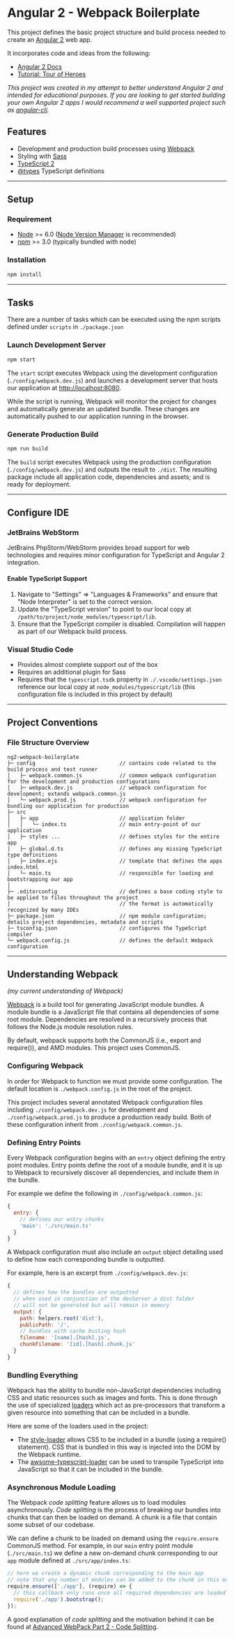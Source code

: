 # Angular 2 - Webpack Boilerplate

This project defines the basic project structure and build process needed to create an
[Angular 2](https://angular.io/) web app. 

It incorporates code and ideas from the following:
* [Angular 2 Docs](https://angular.io/docs/ts/latest/)
* [Tutorial: Tour of Heroes](https://angular.io/docs/ts/latest/tutorial/)

_This project was created in my attempt to better understand Angular 2 and intended for
educational purposes. If you are looking to get started building your own Angular 2 apps I would
recommend a well supported project such as [angular-cli](https://github.com/angular/angular-cli)._

## Features
* Development and production build processes using [Webpack](https://webpack.github.io/)
* Styling with [Sass](http://sass-lang.com/)
* [TypeScript 2](http://www.typescriptlang.org/)
* [@types](https://www.npmjs.com/%7Etypes) TypeScript definitions

---

## Setup

### Requirement
* [Node](https://nodejs.org/en/) >= 6.0
([Node Version Manager](https://github.com/creationix/nvm) is recommended)
* [npm](https://docs.npmjs.com/) >= 3.0 (typically bundled with node)

### Installation
```bash
npm install
```

---

## Tasks
There are a number of tasks which can be executed using the npm scripts defined under
`scripts` in `./package.json`

### Launch Development Server
```bash
npm start
```

The `start` script executes Webpack using the development configuration
(`./config/webpack.dev.js`) and launches a development server that hosts our
application at [http://localhost:8080](http://localhost:8080).

While the script is running, Webpack will monitor the project for changes
and automatically generate an updated bundle. These changes are automatically
pushed to our application running in the browser.

### Generate Production Build
```bash
npm run build
```

The `build` script executes Webpack using the production configuration
(`./config/webpack.dev.js`) and outputs the result to `./dist`.
The resulting package include all application code, dependencies and assets;
and is ready for deployment.

---

## Configure IDE

### JetBrains WebStorm
JetBrains PhpStorm/WebStorm provides broad support for web technologies and requires minor configuration for
TypeScript and Angular 2 integration.

#### Enable TypeScript Support
1. Navigate to "Settings" => "Languages & Frameworks" and ensure that "Node Interpreter"
is set to the correct version.
2. Update the "TypeScript version" to point to our local copy at `/path/to/project/node_modules/typescript/lib`.
3. Ensure that the TypeScript compiler is disabled. Compilation will happen as part of our
Webpack build process.

### Visual Studio Code
* Provides almost complete support out of the box
* Requires an additional plugin for Sass
* Requires that the `typescript.tsdk` property in `./.vscode/settings.json`
reference our local copy at `node_modules/typescript/lib`
(this configuration file is included in this project by default)

---

## Project Conventions

### File Structure Overview
```text
ng2-webpack-boilerplate
├─ config                           // contains code related to the build process and test runner
│   ├─ webpack.common.js            // common webpack configuration for the development and production configurations
│   ├─ webpack.dev.js               // webpack configuration for development; extends webpack.common.js
│   └─ webpack.prod.js              // webpack configuration for bundling our application for production
├─ src
│   ├─ app                          // application folder
│   │   └─ index.ts                 // main entry-point of our application
│   ├─ styles ...                   // defines styles for the entire app
│   ├─ global.d.ts                  // defines any missing TypeScript type definitions
│   ├─ index.ejs                    // template that defines the apps index.html
│   └─ main.ts                      // responsible for loading and bootstrapping our app
│
├─ .editorconfig                    // defines a base coding style to be applied to files throughout the project
│                                   // the format is automatically recognized by many IDEs
├─ package.json                     // npm module configuration; details project dependencies, metadata and scripts
├─ tsconfig.json                    // configures the TypeScript compiler
└─ webpack.config.js                // defines the default Webpack configuration
```
---

## Understanding Webpack
_(my current understanding of Webpack)_

[Webpack](https://webpack.github.io/) is a build tool for generating JavaScript
module bundles. A module bundle is a JavaScript file that contains all dependencies
of some root module. Dependencies are resolved in a recursively process that follows
the Node.js module resolution rules.

By default, webpack supports both the CommonJS (i.e., export and require()), and AMD
modules. This project uses CommonJS.

### Configuring Webpack
In order for Webpack to function we must provide some configuration. The default
location is `./webpack.config.js` in the root of the project.

This project includes several annotated Webpack configuration files including
`./config/webpack.dev.js` for development and `./config/webpack.prod.js` to produce a
production ready build. Both of these configuration inherit from `./config/webpack.common.js`.

### Defining Entry Points
Every Webpack configuration begins with an `entry` object defining the entry
point modules. Entry points define the root of a module bundle, and it is up to Webpack
to recursively discover all dependencies, and include them in the bundle.

For example we define the following in `./config/webpack.common.js`:
```javascript
{
  entry: {
    // defines our entry chunks
    'main': './src/main.ts'
  }
}
```

A Webpack configuration must also include an `output` object detailing used to
define how each corresponding bundle is outputted.

For example, here is an excerpt from `./config/webpack.dev.js`:

```javascript
{
  // defines how the bundles are outputted
  // when used in conjunction of the devServer a dist folder
  // will not be generated but will remain in memory
  output: {
    path: helpers.root('dist'),
    publicPath: '/',
    // bundles with cache busting hash
    filename: '[name].[hash].js',
    chunkFilename: '[id].[hash].chunk.js'
  }
}
```

### Bundling Everything
Webpack has the ability to bundle non-JavaScript dependencies including CSS and static
resources such as images and fonts. This is done through the use of specialized
[loaders](http://webpack.github.io/docs/loaders.html) which act as pre-processors that
transform a given resource into something that can be included in a bundle.

Here are some of the loaders used in the project:
* The [style-loader](https://github.com/webpack/style-loader) allows CSS to be included
in a bundle (using a require() statement). CSS that is bundled in this way is injected
into the DOM by the Webpack runtime.
* The [awsome-typescript-loader](https://github.com/s-panferov/awesome-typescript-loader) can be used to
transpile TypeScript into JavaScript so that it can be included in the bundle.

### Asynchronous Module Loading
The Webpack _code splitting_ feature allows us to load modules asynchronously. _Code splitting_ is the
process of breaking our bundles into chunks that can then be loaded on demand.
A chunk is a file that contain some subset of our codebase.

We can define a chunk to be loaded on demand using the `require.ensure` CommonJS method.
For example, in our `main` entry point module (`./src/main.ts`) we define a new on-demand
chunk corresponding to our `app` module defined at `./src/app/index.ts`:

```javascript
// here we create a dynamic chunk corresponding to the main app
// note that any number of modules can be added to the chunk in this manner
require.ensure(['./app'], (require) => {
  // this callback only runs once all required dependencies are loaded
  require('./app').bootstrap();
});
```

A good explanation of _code splitting_ and the motivation behind it can be found at
[Advanced WebPack Part 2 - Code Splitting](http://jonathancreamer.com/advanced-webpack-part-2-code-splitting/).